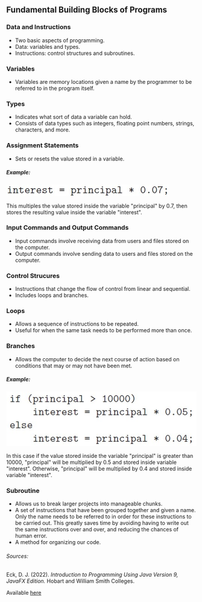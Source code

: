 
## Fundamental Building Blocks of Programs

### Data and Instructions

- Two basic aspects of programming.
- Data: variables and types.
- Instructions: control structures and subroutines.

### Variables

- Variables are memory locations given a name by the programmer to be referred to in the program itself.

### Types

- Indicates what sort of data a variable can hold.
- Consists of data types such as integers, floating point numbers, strings, characters, and more.

### Assignment Statements

- Sets or resets the value stored in a variable.

##### Example:

![Example of an Assignment Statement](/images/assignment-statement-example.jpg)

This multiples the value stored inside the variable "principal" by 0.7, then stores the resulting value inside the variable "interest".

### Input Commands and Output Commands

- Input commands involve receiving data from users and files stored on the computer.
- Output commands involve sending data to users and files stored on the computer.

### Control Strucures

- Instructions that change the flow of control from linear and sequential.
- Includes loops and branches.

### Loops

- Allows a sequence of instructions to be repeated.
- Useful for when the same task needs to be performed more than once.

### Branches

- Allows the computer to decide the next course of action based on conditions that may or may not have been met.

##### Example:

![Example of a Branch Control Structure](/images/branch-example.jpg)

In this case if the value stored inside the variable "principal" is greater than 10000, "principal" will be multiplied by 0.5 and stored inside variable "interest". Otherwise, "principal" will be multiplied by 0.4 and stored inside variable "interest".

### Subroutine

- Allows us to break larger projects into manageable chunks.
- A set of instructions that have been grouped together and given a name. Only the name needs to be referred to in order for these instructions to be carried out. This greatly saves time by avoiding having to write out the same instructions over and over, and reducing the chances of human error.
- A method for organizing our code.

###### Sources:

Eck, D. J. (2022). *Introduction to Programming Using Java Version 9, JavaFX Edition.* Hobart and William Smith Colleges.

Available [here](https://math.hws.edu/javanotes/?fbclid=IwAR3V0pxqmqNeSpasvbbVrx-RAylNmYW7yYnD2q8-1nJMHErQxynK27MNOhw)
